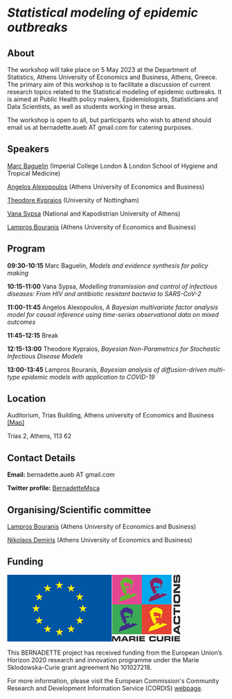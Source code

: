# _Statistical modeling of epidemic outbreaks_

## About

The workshop will take place on 5 May 2023 at the Department of Statistics, Athens University of Economics and Business, Athens, Greece. The primary aim of this workshop is to facilitate a discussion of current research topics related to the Statistical modeling of epidemic outbreaks. It is aimed at Public Health policy makers, Epidemiologists, Statisticians and Data Scientists, as well as students working in these areas.

The workshop is open to all, but participants who wish to attend should email us at bernadette.aueb AT gmail.com for catering purposes.

## Speakers

[Marc Baguelin](https://www.imperial.ac.uk/people/m.baguelin) (Imperial College London & London School of Hygiene and Tropical Medicine)

[Angelos Alexopoulos](https://www.aueb.gr/el/faculty_page/aggelos-alexopoylos) (Athens University of Economics and Business)

[Theodore Kypraios](https://www.maths.nottingham.ac.uk/plp/pmztk/) (University of Nottingham)

[Vana Sypsa](http://scholar.uoa.gr/vsipsa/home) (National and Kapodistrian University of Athens)

[Lampros Bouranis](https://lamprosbouranis.github.io/) (Athens University of Economics and Business)

## Program

**09:30-10:15** Marc Baguelin, _Models and evidence synthesis for policy making_

**10:15-11:00** Vana Sypsa, _Modelling transmission and control of infectious diseases: From HIV and antibiotic resistant bacteria to SARS-CoV-2_

**11:00-11:45** Angelos Alexopoulos, _A Bayesian multivariate factor analysis model for causal inference using time-series observational data on mixed outcomes_

**11:45-12:15** Break

**12:15-13:00** Theodore Kypraios, _Bayesian Non-Parametrics for Stochastic Infectious Disease Models_

**13:00-13:45** Lampros Bouranis, _Bayesian analysis of diffusion-driven multi-type epidemic models with application to COVID-19_

## Location

Auditorium, Trias Building, Athens university of Economics and Business [[Map]](https://www.google.com/maps/place/Athens+University+of+Economics+and+Business+-+Troias+Building/@37.9961245,23.7354101,18z/data=!4m6!3m5!1s0x14a1a2cbc98ba509:0x428f0476b1f81001!8m2!3d37.9958062!4d23.7361203!16s%2Fg%2F11gbxbsvxb)

Trias 2, Athens, 113 62

## Contact Details

**Email:** bernadette.aueb AT gmail.com

**Twitter profile:** [BernadetteMsca](https://twitter.com/BernadetteMsca)

## Organising/Scientific committee

[Lampros Bouranis](https://lamprosbouranis.github.io/) (Athens University of Economics and Business)

[Nikolaos Demiris](https://www2.aueb.gr/users/nikos/) (Athens University of Economics and Business)

## Funding
![EU emblem](/images/EU_logo_MSCA.png)

This BERNADETTE project has received funding from the European Union’s Horizon 2020 research and innovation programme under the Marie Sklodowska-Curie grant agreement No 101027218.

For more information, please visit the European Commission's Community Research and Development Information Service (CORDIS) [webpage](https://cordis.europa.eu/project/id/101027218).
